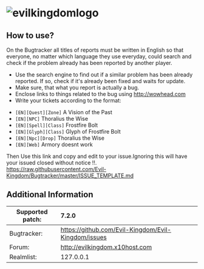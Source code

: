 ![evilkingdomlogo](http://i.imgur.com/MZiA84B.png)
================================

How to use?
-------------------------
On the Bugtracker all titles of reports must be written in English so that everyone, no matter which language they use everyday, could search and check if the problem already has been reported by another player. 

 - Use the search engine to find out if a similar problem has been already reported. If so, check if it's already been fixed and waits for update.
 - Make sure, that what you report is actually a bug.
 - Enclose links to things related to the bug using http://wowhead.com 
 - Write your tickets according to the format:<br>
  * `[EN][Quest][Zone]` A Vision of the Past<br>
  * `[EN][NPC]` Thoralius the Wise<br>
  * `[EN][Spell][Class]` Frostfire Bolt<br>
  * `[EN][Glyph][Class]` Glyph of Frostfire Bolt<br>
  * `[EN][Npc][Drop]` Thoralius the Wise<br>
  * `[EN][Web]` Armory doesnt work

Then Use this link and copy and edit to your issue.Ignoring this will have your issued closed without notice !!.
https://raw.githubusercontent.com/Evil-Kingdom/Bugtracker/master/ISSUE_TEMPLATE.md


Additional Information
-------------------------

| Supported patch:  | 7.2.0                                                 |
|-------------------|:------------------------------------------------------|
| Bugtracker:       | https://github.com/Evil-Kingdom/Evil-Kingdom/issues   |
| Forum:            | http://evilkingdom.x10host.com                        |
| Realmlist:        | 127.0.0.1                                             |



